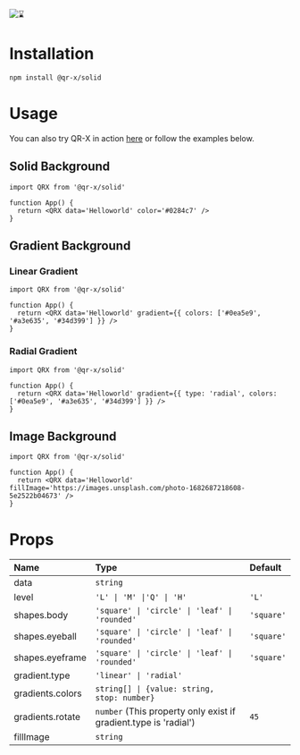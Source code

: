 ![⌛](https://github.com/devtrice/qr-x/assets/26962987/d97e00b9-ddf1-4af7-b1b4-35cd003492d8)

# Installation

```bash
npm install @qr-x/solid
```

# Usage

You can also try QR-X in action [here](https://qr-x.devtrice.dev/#playground) or follow the examples below.

## Solid Background

```tsx
import QRX from '@qr-x/solid'

function App() {
  return <QRX data='Helloworld' color='#0284c7' />
}
```

## Gradient Background

### Linear Gradient

```tsx
import QRX from '@qr-x/solid'

function App() {
  return <QRX data='Helloworld' gradient={{ colors: ['#0ea5e9', '#a3e635', '#34d399'] }} />
}
```

### Radial Gradient

```tsx
import QRX from '@qr-x/solid'

function App() {
  return <QRX data='Helloworld' gradient={{ type: 'radial', colors: ['#0ea5e9', '#a3e635', '#34d399'] }} />
}
```

## Image Background

```tsx
import QRX from '@qr-x/solid'

function App() {
  return <QRX data='Helloworld' fillImage='https://images.unsplash.com/photo-1682687218608-5e2522b04673' />
}
```

# Props

| Name             | Type                                                             | Default    |
| :--------------- | :--------------------------------------------------------------- | :--------- |
| data             | `string`                                                         |            |
| level            | `'L' \| 'M' \|'Q' \| 'H'`                                        | `'L'`      |
| shapes.body      | `'square' \| 'circle' \| 'leaf' \| 'rounded'`                    | `'square'` |
| shapes.eyeball   | `'square' \| 'circle' \| 'leaf' \| 'rounded'`                    | `'square'` |
| shapes.eyeframe  | `'square' \| 'circle' \| 'leaf' \| 'rounded'`                    | `'square'` |
| gradient.type    | `'linear' \| 'radial'`                                           |            |
| gradients.colors | `string[] \| {value: string, stop: number}`                      |            |
| gradients.rotate | `number` (This property only exist if gradient.type is 'radial') | `45`       |
| fillImage        | `string`                                                         |            |
